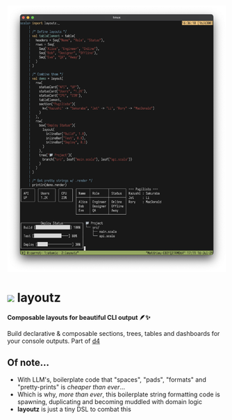 <p align="center">
  <img src="pix/layoutz-demo.png" width="700">
</p>

# <img src="pix/testd-logo.png" width="60"> layoutz
**Composable layouts for beautiful CLI output 🪶✨**

Build declarative & composable sections, trees, tables and dashboards for your console outputs. Part of [d4](https://github.com/mattlianje/d4)

## Of note...
- With LLM's, boilerplate code that "spaces", "pads", "formats" and "pretty-prints" is _cheaper than ever_...
- Which is why, _more than ever_, this boilerplate string formatting code is spawning, duplicating and becoming muddled with domain logic
- **layoutz** is just a tiny DSL to combat this
